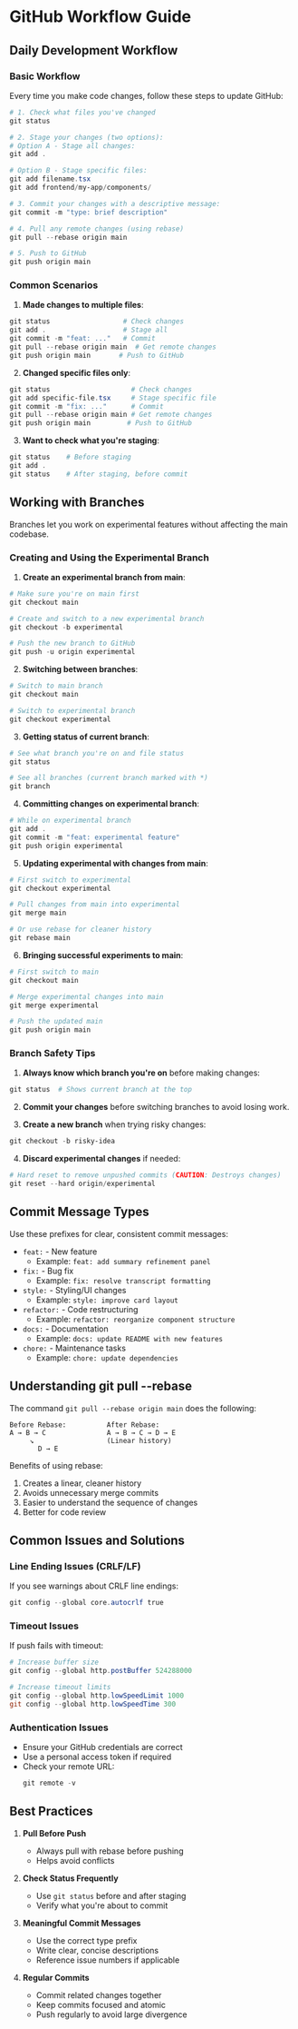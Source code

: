 # GitHub Workflow Guide

## Daily Development Workflow

### Basic Workflow
Every time you make code changes, follow these steps to update GitHub:

```powershell
# 1. Check what files you've changed
git status

# 2. Stage your changes (two options):
# Option A - Stage all changes:
git add .

# Option B - Stage specific files:
git add filename.tsx
git add frontend/my-app/components/

# 3. Commit your changes with a descriptive message:
git commit -m "type: brief description"

# 4. Pull any remote changes (using rebase)
git pull --rebase origin main

# 5. Push to GitHub
git push origin main
```

### Common Scenarios

1. **Made changes to multiple files**:
```powershell
git status                  # Check changes
git add .                   # Stage all
git commit -m "feat: ..."   # Commit
git pull --rebase origin main  # Get remote changes
git push origin main       # Push to GitHub
```

2. **Changed specific files only**:
```powershell
git status                    # Check changes
git add specific-file.tsx     # Stage specific file
git commit -m "fix: ..."      # Commit
git pull --rebase origin main # Get remote changes
git push origin main         # Push to GitHub
```

3. **Want to check what you're staging**:
```powershell
git status    # Before staging
git add .
git status    # After staging, before commit
```

## Working with Branches

Branches let you work on experimental features without affecting the main codebase.

### Creating and Using the Experimental Branch

1. **Create an experimental branch from main**:
```powershell
# Make sure you're on main first
git checkout main

# Create and switch to a new experimental branch
git checkout -b experimental

# Push the new branch to GitHub
git push -u origin experimental
```

2. **Switching between branches**:
```powershell
# Switch to main branch
git checkout main

# Switch to experimental branch
git checkout experimental
```

3. **Getting status of current branch**:
```powershell
# See what branch you're on and file status
git status

# See all branches (current branch marked with *)
git branch
```

4. **Committing changes on experimental branch**:
```powershell
# While on experimental branch
git add .
git commit -m "feat: experimental feature"
git push origin experimental
```

5. **Updating experimental with changes from main**:
```powershell
# First switch to experimental
git checkout experimental

# Pull changes from main into experimental
git merge main

# Or use rebase for cleaner history
git rebase main
```

6. **Bringing successful experiments to main**:
```powershell
# First switch to main
git checkout main

# Merge experimental changes into main
git merge experimental

# Push the updated main
git push origin main
```

### Branch Safety Tips

1. **Always know which branch you're on** before making changes:
```powershell
git status  # Shows current branch at the top
```

2. **Commit your changes** before switching branches to avoid losing work.

3. **Create a new branch** when trying risky changes:
```powershell
git checkout -b risky-idea
```

4. **Discard experimental changes** if needed:
```powershell
# Hard reset to remove unpushed commits (CAUTION: Destroys changes)
git reset --hard origin/experimental
```

## Commit Message Types

Use these prefixes for clear, consistent commit messages:

- `feat:` - New feature
  - Example: `feat: add summary refinement panel`
- `fix:` - Bug fix
  - Example: `fix: resolve transcript formatting`
- `style:` - Styling/UI changes
  - Example: `style: improve card layout`
- `refactor:` - Code restructuring
  - Example: `refactor: reorganize component structure`
- `docs:` - Documentation
  - Example: `docs: update README with new features`
- `chore:` - Maintenance tasks
  - Example: `chore: update dependencies`

## Understanding git pull --rebase

The command `git pull --rebase origin main` does the following:

```
Before Rebase:          After Rebase:
A → B → C               A → B → C → D → E
     ↘                  (Linear history)
       D → E
```

Benefits of using rebase:
1. Creates a linear, cleaner history
2. Avoids unnecessary merge commits
3. Easier to understand the sequence of changes
4. Better for code review

## Common Issues and Solutions

### Line Ending Issues (CRLF/LF)
If you see warnings about CRLF line endings:
```powershell
git config --global core.autocrlf true
```

### Timeout Issues
If push fails with timeout:
```powershell
# Increase buffer size
git config --global http.postBuffer 524288000

# Increase timeout limits
git config --global http.lowSpeedLimit 1000
git config --global http.lowSpeedTime 300
```

### Authentication Issues
- Ensure your GitHub credentials are correct
- Use a personal access token if required
- Check your remote URL:
  ```powershell
  git remote -v
  ```

## Best Practices

1. **Pull Before Push**
   - Always pull with rebase before pushing
   - Helps avoid conflicts

2. **Check Status Frequently**
   - Use `git status` before and after staging
   - Verify what you're about to commit

3. **Meaningful Commit Messages**
   - Use the correct type prefix
   - Write clear, concise descriptions
   - Reference issue numbers if applicable

4. **Regular Commits**
   - Commit related changes together
   - Keep commits focused and atomic
   - Push regularly to avoid large divergence